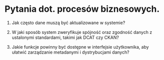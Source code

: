 # Pytania dot. procesów biznesowych.

1. Jak często dane muszą być aktualizowane w systemie?

2. W jaki sposób system zweryfikuje spójność oraz zgodność danych z ustalonymi standardami, takimi jak DCAT czy CKAN?

3. Jakie funkcje powinny być dostępne w interfejsie użytkownika, aby ułatwić zarządzanie metadanymi i dystrybucjami danych?
